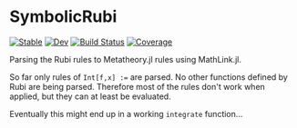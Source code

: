 # SymbolicRubi

[![Stable](https://img.shields.io/badge/docs-stable-blue.svg)](https://fgerick.github.io/SymbolicRubi.jl/stable)
[![Dev](https://img.shields.io/badge/docs-dev-blue.svg)](https://fgerick.github.io/SymbolicRubi.jl/dev)
[![Build Status](https://github.com/fgerick/SymbolicRubi.jl/actions/workflows/CI.yml/badge.svg?branch=main)](https://github.com/fgerick/SymbolicRubi.jl/actions/workflows/CI.yml?query=branch%3Amain)
[![Coverage](https://codecov.io/gh/fgerick/SymbolicRubi.jl/branch/main/graph/badge.svg)](https://codecov.io/gh/fgerick/SymbolicRubi.jl)


Parsing the Rubi rules to Metatheory.jl rules using MathLink.jl. 

So far only rules of `Int[f,x] :=` are parsed. No other functions defined by Rubi are being parsed. Therefore most of the rules don't work when applied, but they can at least be evaluated.


Eventually this might end up in a working `integrate` function...